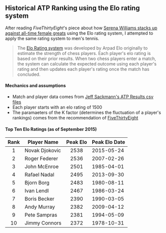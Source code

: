 ## Historical ATP Ranking using the Elo rating system

After reading *FiveThirtyEight*'s piece about how [Serena Williams stacks up against all-time female greats](http://fivethirtyeight.com/features/serena-williams-and-the-difference-between-all-time-great-and-greatest-of-all-time/#fn-2) using the Elo rating system, I attempted to apply the same rating system to men's tennis.

> The [Elo Rating system](https://en.wikipedia.org/wiki/Elo_rating_system) was developed by Arpad Elo originally to estimate the strength of chess players. Each player's elo rating is based on their prior results. When two chess players enter a match, the system can calculate the expected outcome using each player's rating and then updates each player's rating once the match has concluded. 

#### Mechanics and assumptions
- Match and player data comes from [Jeff Sackmann's ATP Results csv files](https://github.com/JeffSackmann/tennis_atp) 
- Each player starts with an elo rating of 1500
- The paramaeters of the K factor (determines the fluctuation of a player's rankings) comes from the recommendation of [FiveThirtyEight](http://fivethirtyeight.com/features/serena-williams-and-the-difference-between-all-time-great-and-greatest-of-all-time/#fn-2)

#### Top Ten Elo Ratings (as of September 2015)

| Rank | Player Name    | Peak Elo | Peak Elo Date |
| :--: | -------------  |:--------:| ------------- |
| 1    | Novak Djokovic | 2538     | 2015-05-24    |
| 2    | Roger Federer  | 2536     | 2007-02-26    |
| 3    | John McEnroe   | 2501     | 1985-04-01    |
| 4    | Rafael Nadal   | 2495     | 2013-09-30    |
| 5    | Bjorn Borg     | 2483     | 1980-08-11    |
| 6    | Ivan Lendl     | 2467     | 1986-03-24    |
| 7    | Boris Becker   | 2390     | 1990-03-05    |
| 8    | Andy Murray    | 2382     | 2009-04-12    |
| 9    | Pete Sampras   | 2381     | 1994-05-09    |
| 10   | Jimmy Connors  | 2372     | 1978-10-31    |


